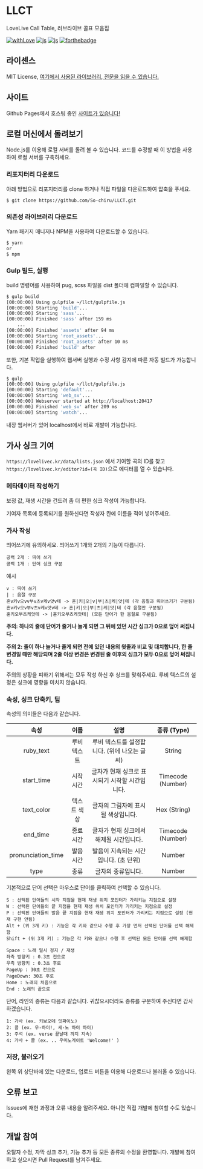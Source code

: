 # LLCT

LoveLive Call Table, 러브라이브 콜표 모음집

[![withLove](https://forthebadge.com/images/badges/built-with-love.svg)](https://sochiru.pw) [![js](https://forthebadge.com/images/badges/made-with-javascript.svg)](https://www.javascript.com) [![js](https://forthebadge.com/images/badges/made-with-pug.svg)](https://www.pugjs.org) [![forthebadge](https://forthebadge.com/images/badges/designed-in-ms-paint.svg)](https://forthebadge.com)

## 라이센스

MIT License, [여기에서 사용된 라이브러리, 전문을 읽을 수 있습니다.](https://github.com/So-chiru/LLCT/blob/master/LICENSE)

## 사이트

Github Pages에서 호스팅 중인 [사이트가 있습니다!](https://lovelivec.kr)

## 로컬 머신에서 돌려보기

Node.js를 이용해 로컬 서버를 돌려 볼 수 있습니다. 코드를 수정할 때 이 방법을 사용하여 로컬 서버를 구축하세요.

### 리포지터리 다운로드

아래 방법으로 리포지터리를 clone 하거나 직접 파일을 다운로드하여 압축을 푸세요.

```bash
$ git clone https://github.com/So-chiru/LLCT.git
```

### 의존성 라이브러리 다운로드

Yarn 패키지 매니저나 NPM을 사용하여 다운로드할 수 있습니다.

```bash
$ yarn
or
$ npm
```

### Gulp 빌드, 실행

build 명령어를 사용하여 pug, scss 파일을 dist 폴더에 컴파일할 수 있습니다.

```bash
$ gulp build
[00:00:00] Using gulpfile ~/llct/gulpfile.js
[00:00:00] Starting 'build'...
[00:00:00] Starting 'sass'...
[00:00:00] Finished 'sass' after 159 ms
    ...
[00:00:00] Finished 'assets' after 94 ms
[00:00:00] Starting 'root_assets'...
[00:00:00] Finished 'root_assets' after 10 ms
[00:00:00] Finished 'build' after
```

또한, 기본 작업을 실행하여 웹서버 실행과 수정 사항 감지에 따른 자동 빌드가 가능합니다.

```bash
$ gulp
[00:00:00] Using gulpfile ~/llct/gulpfile.js
[00:00:00] Starting 'default'...
[00:00:00] Starting 'web_sv'...
[00:00:00] Webserver started at http://localhost:20417
[00:00:00] Finished 'web_sv' after 209 ms
[00:00:00] Starting 'watch'...
```

내장 웹서버가 있어 localhost에서 바로 개발이 가능합니다.

## 가사 싱크 기여

`https://lovelivec.kr/data/lists.json` 에서 기여할 곡의 ID를 찾고 `https://lovelivec.kr/editor?id=(곡 ID)`으로 에디터를 열 수 있습니다.

### 메타데이터 작성하기

보정 값, 재생 시간을 건드려 좀 더 편한 싱크 작성이 가능합니다.

기여자 목록에 등록되기를 원하신다면 작성자 칸에 이름을 적어 넣어주세요.

### 가사 작성

띄어쓰기에 유의하세요. 띄어쓰기 1개와 2개의 기능이 다릅니다.

```plain
공백 2개 : 띄어 쓰기
공백 1개 : 단어 싱크 구분
```

예시

```plain
v : 띄어 쓰기
| : 음절 구분
혼v키v오vv부v츠v케v앗v테 -> 혼|키|오|v|부|츠|케|앗|테 (각 음절과 띄어쓰기가 구분됨)
혼v키v오v부v츠v케v앗v테 -> 혼|키|오|부|츠|케|앗|테 (각 음절만 구분됨)
혼키오부츠케앗테 -> |혼키오부츠케앗테| (모든 단어가 한 음절로 구분됨)
```

**주의: 하나의 줄에 단어가 줄거나 늘게 되면 그 뒤에 있던 시간 싱크가 0으로 덮어 써집니다.**

**주의 2: 줄이 하나 늘거나 줄게 되면 전에 있던 내용의 윗줄과 비교 및 대치합니다, 한 줄 변경일 때만 해당되며 2줄 이상 변경은 변경된 줄 이후의 싱크가 모두 0으로 덮어 써집니다.**

주의의 상황을 피하기 위해서는 모두 작성 하신 후 싱크를 맞춰주세요. 루비 텍스트의 설정은 싱크에 영향을 미치지 않습니다.

### 속성, 싱크 단축키, 팁

속성의 의미들은 다음과 같습니다.

|        속성        |    이름     |                      설명                      |    종류 (Type)    |
| :----------------: | :---------: | :--------------------------------------------: | :---------------: |
|     ruby_text      | 루비 텍스트 |  루비 텍스트를 설정합니다. (위에 나오는 글씨)  |      String       |
|     start_time     |  시작 시간  | 글자가 현재 싱크로 표시되기 시작할 시간입니다. | Timecode (Number) |
|     text_color     | 텍스트 색상 |      글자의 그림자에 표시 될 색상입니다.       |   Hex (String)    |
|      end_time      |  종료 시간  |    글자가 현재 싱크에서 해제될 시간입니다.     | Timecode (Number) |
| pronunciation_time |  발음 시간  |     발음이 지속되는 시간입니다. (초 단위)      |      Number       |
|        type        |    종류     |               글자의 종류입니다.               |      Number       |

기본적으로 단어 선택은 마우스로 단어를 클릭하여 선택할 수 있습니다.

```plain
S : 선택된 단어들의 시작 지점을 현재 재생 위치 포인터가 가리키는 지점으로 설정
W : 선택된 단어들의 끝 지점을 현재 재생 위치 포인터가 가리키는 지점으로 설정
P : 선택된 단어들의 발음 끝 지점을 현재 재생 위치 포인터가 가리키는 지점으로 설정 (현재 구현 안됨)
Alt + (위 3개 키) : 기능은 각 키와 같으나 수행 후 가장 먼저 선택된 단어를 선택 해제함
Shift + (위 3개 키) : 기능은 각 키와 같으나 수행 후 선택된 모든 단어를 선택 해제함

Space : 노래 일시 정지 / 재생
좌측 방향키 : 0.3초 전으로
우측 방향키 : 0.3초 후로
PageUp : 30초 전으로
PageDown: 30초 후로
Home : 노래의 처음으로
End : 노래의 끝으로
```

단어, 라인의 종류는 다음과 같습니다. 귀찮으시더라도 종류를 구분하여 주신다면 감사하겠습니다.

```plain
1: 가사 (ex. 키보오데 잇파이노)
2: 콜 (ex. 우-하이!, 세-노 하이 하이)
3: 주석 (ex. verse 끝날때 까지 지속)
4: 가사 + 콜 (ex. .. 우미노게이토 'Welcome!' )
```

### 저장, 불러오기

왼쪽 위 상단바에 있는 다운로드, 업로드 버튼을 이용해 다운로드나 불러올 수 있습니다.

## 오류 보고

Issues에 재현 과정과 오류 내용을 알려주세요. 아니면 직접 개발에 참여할 수도 있습니다.

## 개발 참여

오탈자 수정, 자막 싱크 추가, 기능 추가 등 모든 종류의 수정을 환영합니다. 개발에 참여하고 싶으시면 Pull Request를 남겨주세요.
